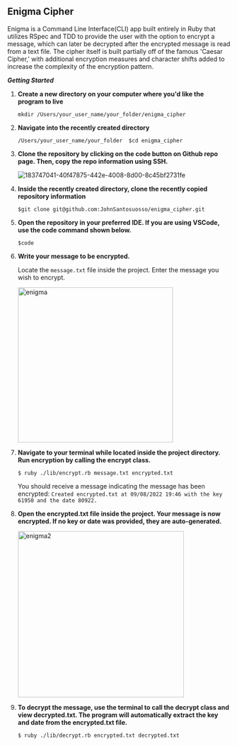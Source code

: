 ## Enigma Cipher

Enigma is a Command Line Interface(CLI) app built entirely in Ruby that utilizes RSpec and TDD to provide the user with the option to encrypt a message, which can later be decrypted after the encrypted message is read from a text file. The cipher itself is built partially off of the famous 'Caesar Cipher,' with additional encryption measures and character shifts added to increase the complexity of the encryption pattern.

**_Getting Started_**

 1.  **Create a new directory on your computer where you'd like the program to live** 

     ```mkdir /Users/your_user_name/your_folder/enigma_cipher```
  
 2.  **Navigate into the recently created directory** 

     ```/Users/your_user_name/your_folder  $cd enigma_cipher ```
  
 3.  **Clone the repository by clicking on the code button on Github repo page. Then, copy the repo information using SSH.**

     ![183747041-40f47875-442e-4008-8d00-8c45bf2731fe](https://user-images.githubusercontent.com/95776577/183752233-c9130b38-ce16-4b4c-aeb4-fdf0d0d4a137.png)


  
 4.  **Inside the recently created directory, clone the recently copied repository information** 

      ```$git clone git@github.com:JohnSantosuosso/enigma_cipher.git```

 5. **Open the repository in your preferred IDE.  If you are using VSCode, use the code command shown below.** 

     ```$code```
     
 6. **Write your message to be encrypted.** 
      
      Locate the ```message.txt``` file inside the project.  Enter the message you wish to encrypt.
      
      <img width="350" alt="enigma" src="https://user-images.githubusercontent.com/95776577/183780200-c6789f6e-3963-4315-8455-9c96a7021053.png">
      
 7. **Navigate to your terminal while located inside the project directory.  Run encryption by calling the encrypt class.** 
      
       ```$ ruby ./lib/encrypt.rb message.txt encrypted.txt```
       
       You should receive a message indicating the message has been encrypted:
       ```Created encrypted.txt at 09/08/2022 19:46 with the key 61950 and the date 80922.```
       
 7. **Open the encrypted.txt file inside the project.  Your message is now encrypted. If no key or date was provided, they are auto-generated.** 
 
       <img width="375" alt="enigma2" src="https://user-images.githubusercontent.com/95776577/183781010-b7098ed7-4731-48ee-8232-e88d95557961.png">
 
 8.  **To decrypt the message, use the terminal to call the decrypt class and view decrypted.txt.  The program will automatically extract the key and      date from the encrypted.txt file.** 
     
     ```$ ruby ./lib/decrypt.rb encrypted.txt decrypted.txt```
       
